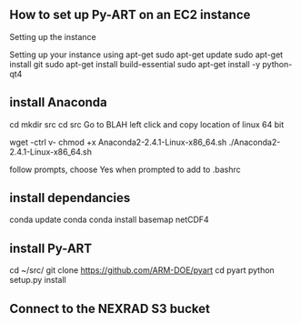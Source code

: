How to set up Py-ART on an EC2 instance
---------------------------------------

Setting up the instance

Setting up your instance using apt-get
sudo apt-get update
sudo apt-get install git
sudo apt-get install build-essential 
sudo apt-get install -y python-qt4

install Anaconda
----------------
cd
mkdir src
cd src
Go to BLAH
left click and copy location of linux 64 bit

wget -ctrl v- 
chmod +x Anaconda2-2.4.1-Linux-x86_64.sh 
./Anaconda2-2.4.1-Linux-x86_64.sh 

follow prompts, choose Yes when prompted to add to .bashrc

install dependancies
--------------------
conda update conda
conda install basemap netCDF4

install Py-ART
--------------
cd ~/src/
git clone https://github.com/ARM-DOE/pyart
cd pyart
python setup.py install 

Connect to the NEXRAD S3 bucket
-------------------------------


